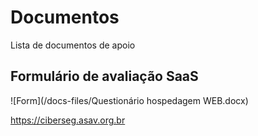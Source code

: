# Documentos
Lista de documentos de apoio

## Formulário de avaliação SaaS

[](/docs-files/QuestionárioHospedagemWEB.docx)

![Form](/docs-files/Questionário hospedagem WEB.docx)

<https://ciberseg.asav.org.br>